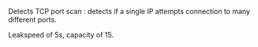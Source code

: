 Detects TCP port scan : detects if a single IP attempts connection to many different ports.

Leakspeed of 5s, capacity of 15.
